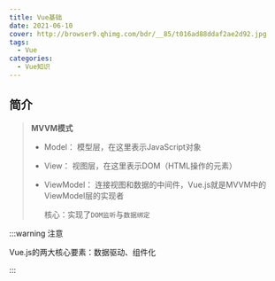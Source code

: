 ```yaml
---
title: Vue基础
date: 2021-06-10
cover: http://browser9.qhimg.com/bdr/__85/t016ad88ddaf2ae2d92.jpg
tags:
  - Vue
categories:
  - Vue知识
---
```


## 简介

> **MVVM模式**
>
> + Model： 模型层，在这里表示JavaScript对象
>
> + View： 视图层，在这里表示DOM（HTML操作的元素）
>
> + ViewModel： 连接视图和数据的中间件，Vue.js就是MVVM中的ViewModel层的实现者
>
>   核心：实现了`DOM监听`与`数据绑定`

:::warning  注意

Vue.js的两大核心要素：数据驱动、组件化

:::
